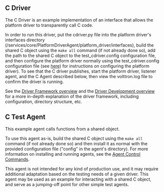 ## C Driver

The C Driver is an example implementation of an interface that
allows the platform driver to transparently call C code.

In order to run this driver, put the cdriver.py file into the platform driver's
interfaces directory (/services/core/PlatformDriverAgent/platform_driver/interfaces),
build the shared C object using the `make all` command (if not already done so), 
add the path to the shared C object to the test_cdriver.config configuration file, 
and then configure the platform driver normally using the test_cdriver.config configuration 
file (see [here](https://volttron.readthedocs.io/en/main/driver-framework/platform-driver/platform-driver.html#adding-device-configurations-to-the-configuration-store))
for instructions on configuring the platform driver). To see that the C driver publishes, 
start the platform driver, listener agent, and the C Agent described below, then view 
the volttron.log file to confirm the driver is running.

See the [Driver Framework overview](https://volttron.readthedocs.io/en/main/driver-framework/drivers-overview.html) 
and the [Driver Development overview](https://volttron.readthedocs.io/en/main/driver-framework/drivers-overview.html) 
for a more in-depth explanation of the driver framework, including configuration, 
directory structure, etc.

## C Test Agent

This example agent calls functions from a shared object.

To use this agent as-is, build the shared C object using the `make all` command 
(if not already done so) and then install it as normal with the provided configuration
file ("config" in the agent's directory). For more information on installing and
running agents, see the [Agent Control Commands](https://volttron.readthedocs.io/en/main/platform-features/control/agent-management-control.html).

This agent is not intended for any kind of production use, and it may require
additional adaptation based on the testing needs of a given driver. This agent
may be used as an example for interacting with a shared C object, and serve
as a jumping-off point for other simple test agents.
